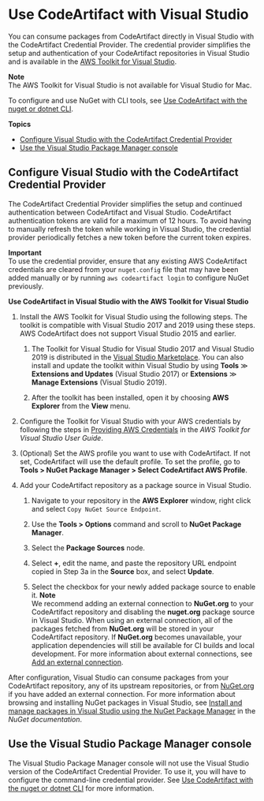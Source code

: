 # Use CodeArtifact with Visual Studio<a name="nuget-visual-studio"></a>

 You can consume packages from CodeArtifact directly in Visual Studio with the CodeArtifact Credential Provider\. The credential provider simplifies the setup and authentication of your CodeArtifact repositories in Visual Studio and is available in the [AWS Toolkit for Visual Studio](https://docs.aws.amazon.com/toolkit-for-visual-studio/latest/user-guide/welcome.html)\. 

**Note**  
 The AWS Toolkit for Visual Studio is not available for Visual Studio for Mac\. 

To configure and use NuGet with CLI tools, see [Use CodeArtifact with the nuget or dotnet CLI](nuget-cli.md)\.

**Topics**
+ [Configure Visual Studio with the CodeArtifact Credential Provider](#nuget-vs-cred-provider)
+ [Use the Visual Studio Package Manager console](#built-in-nuget-terminal-vs)

## Configure Visual Studio with the CodeArtifact Credential Provider<a name="nuget-vs-cred-provider"></a>

The CodeArtifact Credential Provider simplifies the setup and continued authentication between CodeArtifact and Visual Studio\. CodeArtifact authentication tokens are valid for a maximum of 12 hours\. To avoid having to manually refresh the token while working in Visual Studio, the credential provider periodically fetches a new token before the current token expires\.

**Important**  
To use the credential provider, ensure that any existing AWS CodeArtifact credentials are cleared from your `nuget.config` file that may have been added manually or by running `aws codeartifact login` to configure NuGet previously\.

**Use CodeArtifact in Visual Studio with the AWS Toolkit for Visual Studio**

1. Install the AWS Toolkit for Visual Studio using the following steps\. The toolkit is compatible with Visual Studio 2017 and 2019 using these steps\. AWS CodeArtifact does not support Visual Studio 2015 and earlier\.

   1.  The Toolkit for Visual Studio for Visual Studio 2017 and Visual Studio 2019 is distributed in the [Visual Studio Marketplace](https://marketplace.visualstudio.com/items?itemName=AmazonWebServices.AWSToolkitforVisualStudio2017)\. You can also install and update the toolkit within Visual Studio by using **Tools** ≫ **Extensions and Updates** \(Visual Studio 2017\) or **Extensions** ≫ **Manage Extensions** \(Visual Studio 2019\)\. 

   1.  After the toolkit has been installed, open it by choosing **AWS Explorer** from the **View** menu\. 

1. Configure the Toolkit for Visual Studio with your AWS credentials by following the steps in [Providing AWS Credentials](https://docs.aws.amazon.com/toolkit-for-visual-studio/latest/user-guide/credentials.html) in the *AWS Toolkit for Visual Studio User Guide*\.

1. \(Optional\) Set the AWS profile you want to use with CodeArtifact\. If not set, CodeArtifact will use the default profile\. To set the profile, go to **Tools > NuGet Package Manager > Select CodeArtifact AWS Profile**\.

1. Add your CodeArtifact repository as a package source in Visual Studio\.

   1. Navigate to your repository in the **AWS Explorer** window, right click and select `Copy NuGet Source Endpoint`\.

   1. Use the **Tools > Options** command and scroll to **NuGet Package Manager**\.

   1. Select the **Package Sources** node\.

   1. Select **\+**, edit the name, and paste the repository URL endpoint copied in Step 3a in the **Source** box, and select **Update**\.

   1. Select the checkbox for your newly added package source to enable it\.
**Note**  
We recommend adding an external connection to **NuGet\.org** to your CodeArtifact repository and disabling the **nuget\.org** package source in Visual Studio\. When using an external connection, all of the packages fetched from **NuGet\.org** will be stored in your CodeArtifact repository\. If **NuGet\.org** becomes unavailable, your application dependencies will still be available for CI builds and local development\. For more information about external connections, see [Add an external connection](external-connection.md)\.

After configuration, Visual Studio can consume packages from your CodeArtifact repository, any of its upstream repositories, or from [NuGet\.org](https://www.nuget.org/) if you have added an external connection\. For more information about browsing and installing NuGet packages in Visual Studio, see [Install and manage packages in Visual Studio using the NuGet Package Manager](https://docs.microsoft.com/en-us/nuget/consume-packages/install-use-packages-visual-studio) in the *NuGet documentation*\.

## Use the Visual Studio Package Manager console<a name="built-in-nuget-terminal-vs"></a>

The Visual Studio Package Manager console will not use the Visual Studio version of the CodeArtifact Credential Provider\. To use it, you will have to configure the command\-line credential provider\. See [Use CodeArtifact with the nuget or dotnet CLI](nuget-cli.md) for more information\.